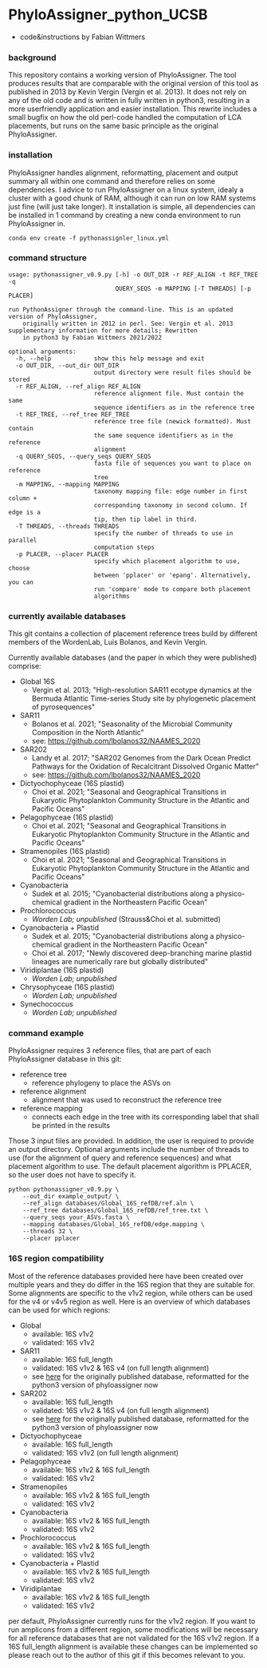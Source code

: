 # PhyloAssigner_python_UCSB

+ code&instructions by Fabian Wittmers

### background

This repository contains a working version of PhyloAssigner. The tool produces results that are comparable with the original version of this tool as published in 2013 by Kevin Vergin (Vergin et al. 2013). 
It does not rely on any of the old code and is written in fully written in python3, resulting in a more userfriendly application and easier installation.
This rewrite includes a small bugfix on how the old perl-code handled the computation of LCA placements, but runs on the same basic principle as the original PhyloAssigner.

### installation

PhyloAssigner handles alignment, reformatting, placement and output summary all within one command and therefore relies on some dependencies. I advice to run PhyloAssigner on a linux system, idealy a cluster with a good chunk of RAM, although it can run on low RAM systems just fine (will just take longer). It installation is simple, all dependencies can be installed in 1 command by creating a new conda environment to run PhyloAssigner in.

```{bash}
conda env create -f pythonassignler_linux.yml
```

### command structure

```{bash}
usage: pythonassigner_v0.9.py [-h] -o OUT_DIR -r REF_ALIGN -t REF_TREE -q
                              QUERY_SEQS -m MAPPING [-T THREADS] [-p PLACER]

run PythonAssigner through the command-line. This is an updated version of PhyloAssigner, 
    originally written in 2012 in perl. See: Vergin et al. 2013 supplementary information for more details; Rewritten 
    in python3 by Fabian Wittmers 2021/2022 

optional arguments:
  -h, --help            show this help message and exit
  -o OUT_DIR, --out_dir OUT_DIR
                        output directory were result files should be stored
  -r REF_ALIGN, --ref_align REF_ALIGN
                        reference alignment file. Must contain the same
                        sequence identifiers as in the reference tree
  -t REF_TREE, --ref_tree REF_TREE
                        reference tree file (newick formatted). Must contain
                        the same sequence identifiers as in the reference
                        alignment
  -q QUERY_SEQS, --query_seqs QUERY_SEQS
                        fasta file of sequences you want to place on reference
                        tree
  -m MAPPING, --mapping MAPPING
                        taxonomy mapping file: edge number in first column +
                        corresponding taxonomy in second column. If edge is a
                        tip, then tip label in third.
  -T THREADS, --threads THREADS
                        specify the number of threads to use in parallel
                        computation steps
  -p PLACER, --placer PLACER
                        specify which placement algorithm to use, choose
                        between 'pplacer' or 'epang'. Alternatively, you can
                        run 'compare' mode to compare both placement
                        algorithms
```

### currently available databases

This git contains a collection of placement reference trees build by different members of the WordenLab, Luis Bolanos, and Kevin Vergin.

Currently available databases (and the paper in which they were published) comprise:
+ Global 16S
  + Vergin et al. 2013; "High-resolution SAR11 ecotype dynamics at the Bermuda Atlantic Time-series Study site by phylogenetic placement of pyrosequences"
+ SAR11
  + Bolanos et al. 2021; "Seasonality of the Microbial Community Composition in the North Atlantic"
  + see: https://github.com/lbolanos32/NAAMES_2020
+ SAR202
  + Landy et al. 2017; "SAR202 Genomes from the Dark Ocean Predict Pathways for the Oxidation of Recalcitrant Dissolved Organic Matter"
  + see: https://github.com/lbolanos32/NAAMES_2020
+ Dictyochophyceae (16S plastid)
  + Choi et al. 2021; "Seasonal and Geographical Transitions in Eukaryotic Phytoplankton Community Structure in the Atlantic and Pacific Oceans"
+ Pelagophyceae (16S plastid)
  + Choi et al. 2021; "Seasonal and Geographical Transitions in Eukaryotic Phytoplankton Community Structure in the Atlantic and Pacific Oceans"
+ Stramenopiles (16S plastid)
  + Choi et al. 2021; "Seasonal and Geographical Transitions in Eukaryotic Phytoplankton Community Structure in the Atlantic and Pacific Oceans"
+ Cyanobacteria
  + Sudek et al. 2015; "Cyanobacterial distributions along a physico-chemical gradient in the Northeastern Pacific Ocean" 
+ Prochlorococcus
  + *Worden Lab; unpublished* (Strauss&Choi et al. submitted)
+ Cyanobacteria + Plastid
  + Sudek et al. 2015; "Cyanobacterial distributions along a physico-chemical gradient in the Northeastern Pacific Ocean"
  + Choi et al. 2017; "Newly discovered deep-branching marine plastid lineages are numerically rare but globally distributed"
+ Viridiplantae (16S plastid)
  + *Worden Lab; unpublished*
+ Chrysophyceae (16S plastid)
  + *Worden Lab; unpublished*
+ Synechococcus  
  + *Worden Lab; unpublished* 

### command example

PhyloAssigner requires 3 reference files, that are part of each PhyloAssigner database in this git:

+ reference tree
  + reference phylogeny to place the ASVs on 
+ reference alignment
  + alignment that was used to reconstruct the reference tree
+ reference mapping
  + connects each edge in the tree with its corresponding label that shall be printed in the results

Those 3 input files are provided. In addition, the user is required to provide an output directory. Optional arguments include the number of threads to use (for the alignment of query and reference sequences) and what placement algorithm to use. The default placement algorithm is PPLACER, so the user does not have to specify it.

```{bash}
python pythonassigner_v0.9.py \
    --out_dir example_output/ \
    --ref_align databases/Global_16S_refDB/ref.aln \
    --ref_tree databases/Global_16S_refDB/ref_tree.txt \
    --query_seqs your_ASVs.fasta \
    --mapping databases/Global_16S_refDB/edge.mapping \
    --threads 32 \
    --placer pplacer
```

### 16S region compatibility

Most of the reference databases provided here have been created over multiple years and they do differ in the 16S region that they are suitable for. Some alignments are specific to the v1v2 region, while others can be used for the v4 or v4v5 region as well. Here is an overview of which databases can be used for which regions: 

+ Global
  + available: 16S v1v2
  + validated: 16S v1v2
+ SAR11
  + available: 16S full_length
  + validated: 16S v1v2 & 16S v4 (on full length alignment)
  + see [here](https://github.com/lbolanos32/NAAMES_2020) for the originally published database, reformatted for the python3 version of phyloassigner now
+ SAR202
  + available: 16S full_length
  + validated: 16S v1v2 & 16S v4 (on full length alignment)
  + see [here](https://github.com/lbolanos32/NAAMES_2020) for the originally published database, reformatted for the python3 version of phyloassigner now
+ Dictyochophyceae
  + available: 16S full_length
  + validated: 16S v1v2 (on full length alignment)
+ Pelagophyceae
  + available: 16S v1v2 & 16S full_length
  + validated: 16S v1v2
+ Stramenopiles
  + available: 16S v1v2 & 16S full_length
  + validated: 16S v1v2
+ Cyanobacteria
  + available: 16S v1v2 & 16S full_length
  + validated: 16S v1v2
+ Prochlorococcus
  + available: 16S v1v2 & 16S full_length
  + validated: 16S v1v2
+ Cyanobacteria + Plastid
  + available: 16S v1v2 & 16S full_length
  + validated: 16S v1v2
+ Viridiplantae
  + available: 16S v1v2 & 16S full_length
  + validated: 16S v1v2

per default, PhyloAssigner currently runs for the v1v2 region. If you want to run amplicons from a different region, some modifications will be necessary for all reference databases that are not validated for the 16S v1v2 region. If a 16S full_length alignment is available these changes can be implemented so please reach out to the author of this git if this becomes relevant to you.

